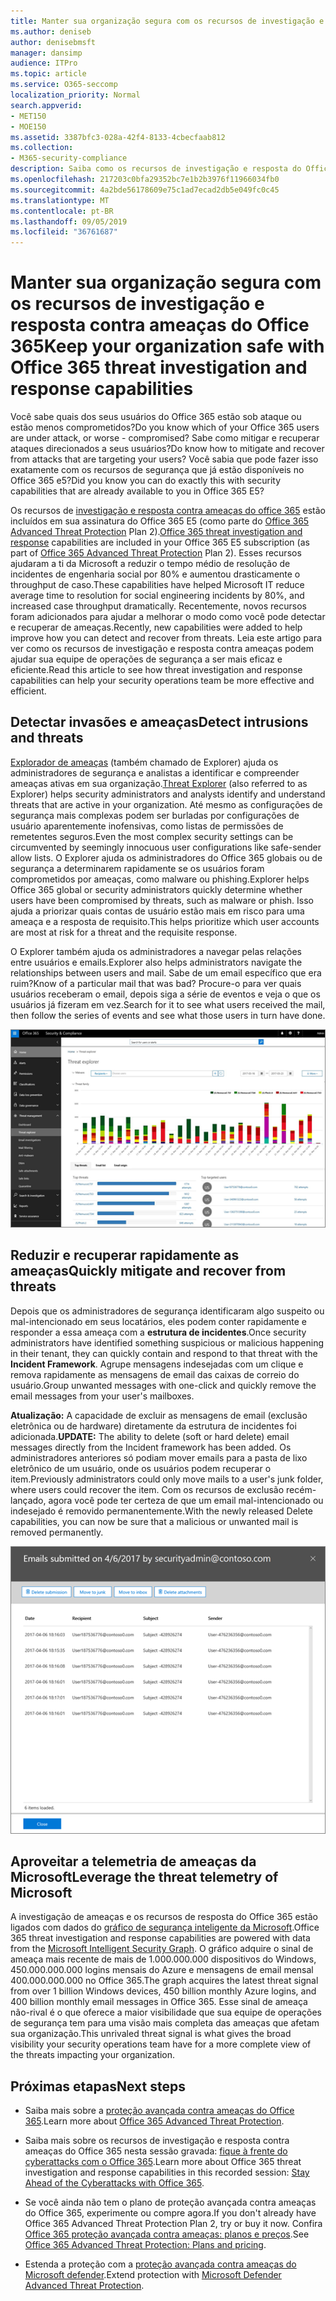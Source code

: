 ```yaml
---
title: Manter sua organização segura com os recursos de investigação e resposta contra ameaças do Office 365
ms.author: deniseb
author: denisebmsft
manager: dansimp
audience: ITPro
ms.topic: article
ms.service: O365-seccomp
localization_priority: Normal
search.appverid:
- MET150
- MOE150
ms.assetid: 3387bfc3-028a-42f4-8133-4cbecfaab812
ms.collection:
- M365-security-compliance
description: Saiba como os recursos de investigação e resposta do Office 365 podem ajudar sua organização a detectar invasões e ameaças, e reduzir rapidamente e recuperar contra ameaças.
ms.openlocfilehash: 217203c0bfa29352bc7e1b2b3976f11966034fb0
ms.sourcegitcommit: 4a2bde56178609e75c1ad7ecad2db5e049fc0c45
ms.translationtype: MT
ms.contentlocale: pt-BR
ms.lasthandoff: 09/05/2019
ms.locfileid: "36761687"
---
```

# <a name="keep-your-organization-safe-with-office-365-threat-investigation-and-response-capabilities"></a><span data-ttu-id="a101e-103">Manter sua organização segura com os recursos de investigação e resposta contra ameaças do Office 365</span><span class="sxs-lookup"><span data-stu-id="a101e-103">Keep your organization safe with Office 365 threat investigation and response capabilities</span></span>

<span data-ttu-id="a101e-104">Você sabe quais dos seus usuários do Office 365 estão sob ataque ou estão menos comprometidos?</span><span class="sxs-lookup"><span data-stu-id="a101e-104">Do you know which of your Office 365 users are under attack, or worse - compromised?</span></span> <span data-ttu-id="a101e-105">Sabe como mitigar e recuperar ataques direcionados a seus usuários?</span><span class="sxs-lookup"><span data-stu-id="a101e-105">Do know how to mitigate and recover from attacks that are targeting your users?</span></span> <span data-ttu-id="a101e-106">Você sabia que pode fazer isso exatamente com os recursos de segurança que já estão disponíveis no Office 365 e5?</span><span class="sxs-lookup"><span data-stu-id="a101e-106">Did you know you can do exactly this with security capabilities that are already available to you in Office 365 E5?</span></span> 
  
<span data-ttu-id="a101e-107">Os recursos de [investigação e resposta contra ameaças do office 365](office-365-ti.md) estão incluídos em sua assinatura do Office 365 E5 (como parte do [Office 365 Advanced Threat Protection](office-365-atp.md) Plan 2).</span><span class="sxs-lookup"><span data-stu-id="a101e-107">[Office 365 threat investigation and response](office-365-ti.md) capabilities are included in your Office 365 E5 subscription (as part of [Office 365 Advanced Threat Protection](office-365-atp.md) Plan 2).</span></span> <span data-ttu-id="a101e-108">Esses recursos ajudaram a ti da Microsoft a reduzir o tempo médio de resolução de incidentes de engenharia social por 80% e aumentou drasticamente o throughput de caso.</span><span class="sxs-lookup"><span data-stu-id="a101e-108">These capabilities have helped Microsoft IT reduce average time to resolution for social engineering incidents by 80%, and increased case throughput dramatically.</span></span> <span data-ttu-id="a101e-109">Recentemente, novos recursos foram adicionados para ajudar a melhorar o modo como você pode detectar e recuperar de ameaças.</span><span class="sxs-lookup"><span data-stu-id="a101e-109">Recently, new capabilities were added to help improve how you can detect and recover from threats.</span></span> <span data-ttu-id="a101e-110">Leia este artigo para ver como os recursos de investigação e resposta contra ameaças podem ajudar sua equipe de operações de segurança a ser mais eficaz e eficiente.</span><span class="sxs-lookup"><span data-stu-id="a101e-110">Read this article to see how threat investigation and response capabilities can help your security operations team be more effective and efficient.</span></span>
  
## <a name="detect-intrusions-and-threats"></a><span data-ttu-id="a101e-111">Detectar invasões e ameaças</span><span class="sxs-lookup"><span data-stu-id="a101e-111">Detect intrusions and threats</span></span>

<span data-ttu-id="a101e-112">[Explorador de ameaças](threat-explorer.md) (também chamado de Explorer) ajuda os administradores de segurança e analistas a identificar e compreender ameaças ativas em sua organização.</span><span class="sxs-lookup"><span data-stu-id="a101e-112">[Threat Explorer](threat-explorer.md) (also referred to as Explorer) helps security administrators and analysts identify and understand threats that are active in your organization.</span></span> <span data-ttu-id="a101e-113">Até mesmo as configurações de segurança mais complexas podem ser burladas por configurações de usuário aparentemente inofensivas, como listas de permissões de remetentes seguros.</span><span class="sxs-lookup"><span data-stu-id="a101e-113">Even the most complex security settings can be circumvented by seemingly innocuous user configurations like safe-sender allow lists.</span></span> <span data-ttu-id="a101e-114">O Explorer ajuda os administradores do Office 365 globais ou de segurança a determinarem rapidamente se os usuários foram comprometidos por ameaças, como malware ou phishing.</span><span class="sxs-lookup"><span data-stu-id="a101e-114">Explorer helps Office 365 global or security administrators quickly determine whether users have been compromised by threats, such as malware or phish.</span></span> <span data-ttu-id="a101e-115">Isso ajuda a priorizar quais contas de usuário estão mais em risco para uma ameaça e a resposta de requisito.</span><span class="sxs-lookup"><span data-stu-id="a101e-115">This helps prioritize which user accounts are most at risk for a threat and the requisite response.</span></span> 
  
<span data-ttu-id="a101e-116">O Explorer também ajuda os administradores a navegar pelas relações entre usuários e emails.</span><span class="sxs-lookup"><span data-stu-id="a101e-116">Explorer also helps administrators navigate the relationships between users and mail.</span></span> <span data-ttu-id="a101e-117">Sabe de um email específico que era ruim?</span><span class="sxs-lookup"><span data-stu-id="a101e-117">Know of a particular mail that was bad?</span></span> <span data-ttu-id="a101e-118">Procure-o para ver quais usuários receberam o email, depois siga a série de eventos e veja o que os usuários já fizeram em vez.</span><span class="sxs-lookup"><span data-stu-id="a101e-118">Search for it to see what users received the mail, then follow the series of events and see what those users in turn have done.</span></span>

![Captura de tela do explorador de ameaças no Office 365, codificado em cores pela família de malware](media/591338dd-252a-437d-b5f2-87aa42e74b0c.png)
  
## <a name="quickly-mitigate-and-recover-from-threats"></a><span data-ttu-id="a101e-120">Reduzir e recuperar rapidamente as ameaças</span><span class="sxs-lookup"><span data-stu-id="a101e-120">Quickly mitigate and recover from threats</span></span>

<span data-ttu-id="a101e-121">Depois que os administradores de segurança identificaram algo suspeito ou mal-intencionado em seus locatários, eles podem conter rapidamente e responder a essa ameaça com a **estrutura de incidentes**.</span><span class="sxs-lookup"><span data-stu-id="a101e-121">Once security administrators have identified something suspicious or malicious happening in their tenant, they can quickly contain and respond to that threat with the **Incident Framework**.</span></span> <span data-ttu-id="a101e-122">Agrupe mensagens indesejadas com um clique e remova rapidamente as mensagens de email das caixas de correio do usuário.</span><span class="sxs-lookup"><span data-stu-id="a101e-122">Group unwanted messages with one-click and quickly remove the email messages from your user's mailboxes.</span></span> 
  
 <span data-ttu-id="a101e-123">**Atualização:** A capacidade de excluir as mensagens de email (exclusão eletrônica ou de hardware) diretamente da estrutura de incidentes foi adicionada.</span><span class="sxs-lookup"><span data-stu-id="a101e-123">**UPDATE:** The ability to delete (soft or hard delete) email messages directly from the Incident framework has been added.</span></span> <span data-ttu-id="a101e-124">Os administradores anteriores só podiam mover emails para a pasta de lixo eletrônico de um usuário, onde os usuários podem recuperar o item.</span><span class="sxs-lookup"><span data-stu-id="a101e-124">Previously administrators could only move mails to a user's junk folder, where users could recover the item.</span></span> <span data-ttu-id="a101e-125">Com os recursos de exclusão recém-lançado, agora você pode ter certeza de que um email mal-intencionado ou indesejado é removido permanentemente.</span><span class="sxs-lookup"><span data-stu-id="a101e-125">With the newly released Delete capabilities, you can now be sure that a malicious or unwanted mail is removed permanently.</span></span> 
    
![Captura de tela da lista de emails de correção de incidentes](media/9d8452d3-d8d2-4b26-81f9-76396e08dd17.png)
  
## <a name="leverage-the-threat-telemetry-of-microsoft"></a><span data-ttu-id="a101e-127">Aproveitar a telemetria de ameaças da Microsoft</span><span class="sxs-lookup"><span data-stu-id="a101e-127">Leverage the threat telemetry of Microsoft</span></span>

<span data-ttu-id="a101e-128">A investigação de ameaças e os recursos de resposta do Office 365 estão ligados com dados do [gráfico de segurança inteligente da Microsoft](https://go.microsoft.com/fwlink/?linkid=2036223).</span><span class="sxs-lookup"><span data-stu-id="a101e-128">Office 365 threat investigation and response capabilities are powered with data from the [Microsoft Intelligent Security Graph](https://go.microsoft.com/fwlink/?linkid=2036223).</span></span> <span data-ttu-id="a101e-129">O gráfico adquire o sinal de ameaça mais recente de mais de 1.000.000.000 dispositivos do Windows, 450.000.000.000 logins mensais do Azure e mensagens de email mensal 400.000.000.000 no Office 365.</span><span class="sxs-lookup"><span data-stu-id="a101e-129">The graph acquires the latest threat signal from over 1 billion Windows devices, 450 billion monthly Azure logins, and 400 billion monthly email messages in Office 365.</span></span> <span data-ttu-id="a101e-130">Esse sinal de ameaça não-rival é o que oferece a maior visibilidade que sua equipe de operações de segurança tem para uma visão mais completa das ameaças que afetam sua organização.</span><span class="sxs-lookup"><span data-stu-id="a101e-130">This unrivaled threat signal is what gives the broad visibility your security operations team have for a more complete view of the threats impacting your organization.</span></span> 
  
## <a name="next-steps"></a><span data-ttu-id="a101e-131">Próximas etapas</span><span class="sxs-lookup"><span data-stu-id="a101e-131">Next steps</span></span>

- <span data-ttu-id="a101e-132">Saiba mais sobre a [proteção avançada contra ameaças do Office 365](office-365-atp.md).</span><span class="sxs-lookup"><span data-stu-id="a101e-132">Learn more about [Office 365 Advanced Threat Protection](office-365-atp.md).</span></span>

- <span data-ttu-id="a101e-133">Saiba mais sobre os recursos de investigação e resposta contra ameaças do Office 365 nesta sessão gravada: [fique à frente do cyberattacks com o Office 365](https://myignite.microsoft.com/videos/53723).</span><span class="sxs-lookup"><span data-stu-id="a101e-133">Learn more about Office 365 threat investigation and response capabilities in this recorded session: [Stay Ahead of the Cyberattacks with Office 365](https://myignite.microsoft.com/videos/53723).</span></span>

- <span data-ttu-id="a101e-134">Se você ainda não tem o plano de proteção avançada contra ameaças do Office 365, experimente ou compre agora.</span><span class="sxs-lookup"><span data-stu-id="a101e-134">If you don't already have Office 365 Advanced Threat Protection Plan 2, try or buy it now.</span></span> <span data-ttu-id="a101e-135">Confira [Office 365 proteção avançada contra ameaças: planos e preços](https://products.office.com/exchange/advance-threat-protection#pmg-allup-content).</span><span class="sxs-lookup"><span data-stu-id="a101e-135">See [Office 365 Advanced Threat Protection: Plans and pricing](https://products.office.com/exchange/advance-threat-protection#pmg-allup-content).</span></span>
    
- <span data-ttu-id="a101e-136">Estenda a proteção com a [proteção avançada contra ameaças do Microsoft defender](https://docs.microsoft.com/windows/security/threat-protection/microsoft-defender-atp/microsoft-defender-advanced-threat-protection).</span><span class="sxs-lookup"><span data-stu-id="a101e-136">Extend protection with [Microsoft Defender Advanced Threat Protection](https://docs.microsoft.com/windows/security/threat-protection/microsoft-defender-atp/microsoft-defender-advanced-threat-protection).</span></span>